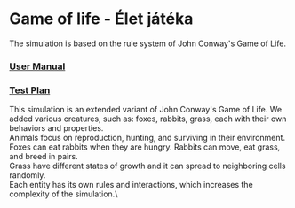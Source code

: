 # Game of life - Élet játéka

The simulation is based on the rule system of John Conway's Game of Life.

### [User Manual](./docs/window.md)
### [Test Plan](./docs/testplan.md)

This simulation is an extended variant of John Conway's Game of Life. We added various creatures, such as: foxes, rabbits, grass, each with their own behaviors and properties.\
Animals focus on reproduction, hunting, and surviving in their environment.\
Foxes can eat rabbits when they are hungry. Rabbits can move, eat grass, and breed in pairs.\
Grass have different states of growth and it can spread to neighboring cells randomly.\
Each entity has its own rules and interactions, which increases the complexity of the simulation.\
